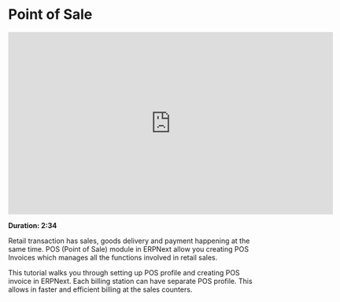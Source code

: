 <!-- add-breadcrumbs -->
# Point of Sale

<iframe width="660" height="371" src="https://www.youtube.com/embed/4WkelWkbP_c" frameborder="0" allowfullscreen></iframe>

**Duration: 2:34**

Retail transaction has sales, goods delivery and payment happening at the same time. POS (Point of Sale) module in ERPNext allow you creating POS Invoices which manages all the functions involved in retail sales.

This tutorial walks you through setting up POS profile and creating POS invoice in ERPNext. Each billing station can have separate POS profile. This allows in faster and efficient billing at the sales counters.
